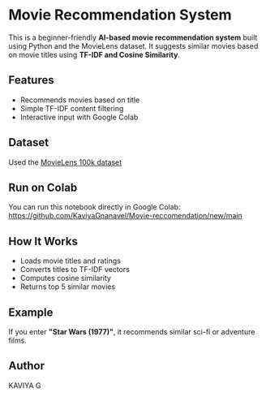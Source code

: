 # Movie Recommendation System
This is a beginner-friendly **AI-based movie recommendation system** built using Python and the MovieLens dataset. It suggests similar movies based on movie titles using **TF-IDF and Cosine Similarity**.
## Features
- Recommends movies based on title
- Simple TF-IDF content filtering
- Interactive input with Google Colab
## Dataset
Used the [MovieLens 100k dataset](https://grouplens.org/datasets/movielens/100k/)
## Run on Colab
You can run this notebook directly in Google Colab:  
https://github.com/KaviyaGnanavel/Movie-reccomendation/new/main
## How It Works
- Loads movie titles and ratings
- Converts titles to TF-IDF vectors
- Computes cosine similarity
- Returns top 5 similar movies
## Example
If you enter **"Star Wars (1977)"**, it recommends similar sci-fi or adventure films.
## Author
KAVIYA G
